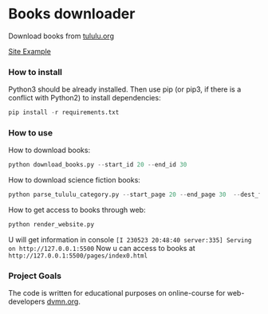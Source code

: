 # Books downloader #

Download books from [tululu.org](https://tululu.org)

[Site Example](https://jaggmort.github.io/books_downloader/static/pages/index1.html)

### How to install ###

Python3 should be already installed. Then use pip (or pip3, if there is a conflict with Python2) to install dependencies:

```python
pip install -r requirements.txt
```

### How to use ###

How to download books:
```python
python download_books.py --start_id 20 --end_id 30
```

How to download science fiction books:

```python
python parse_tululu_category.py --start_page 20 --end_page 30  --dest_folder r:\5 --json_path r:\6 --skip_imgs False --skip_txt False
```

How to get access to books through web:

```python
python render_website.py
```

U will get information in console 
```[I 230523 20:48:40 server:335] Serving on http://127.0.0.1:5500```
Now u can access to books at ```http://127.0.0.1:5500/pages/index0.html```

### Project Goals ###
The code is written for educational purposes on online-course for web-developers [dvmn.org](dvmn.org).

